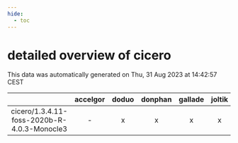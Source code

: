 ```yaml
---
hide:
  - toc
---
```


detailed overview of cicero
===========================


This data was automatically generated on Thu, 31 Aug 2023 at 14:42:57 CEST  

| |accelgor|doduo|donphan|gallade|joltik|skitty|swalot|victini|
| :---: | :---: | :---: | :---: | :---: | :---: | :---: | :---: | :---: |
|cicero/1.3.4.11-foss-2020b-R-4.0.3-Monocle3|-|x|x|x|x|x|x|x|
